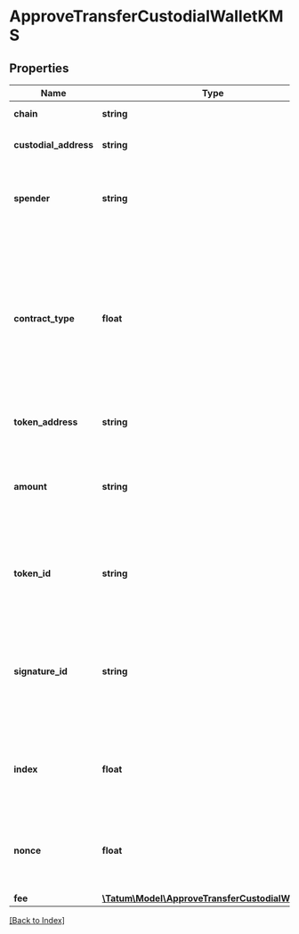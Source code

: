# ApproveTransferCustodialWalletKMS

## Properties

Name | Type | Description | Notes
------------ | ------------- | ------------- | -------------
**chain** | **string** | The blockchain to work with |
**custodial_address** | **string** | The gas pump address that holds the asset |
**spender** | **string** | The blockchain address to allow the transfer of the asset from the gas pump address |
**contract_type** | **float** | The type of the asset to transfer. Set &lt;code&gt;0&lt;/code&gt; for fungible tokens (ERC-20 or equivalent), &lt;code&gt;1&lt;/code&gt; for NFTs (ERC-721 or equivalent), or &lt;code&gt;2&lt;/code&gt; for Multi Tokens (ERC-1155 or equivalent). |
**token_address** | **string** | The address of the asset to transfer |
**amount** | **string** | (Only if the asset is a fungible token or Multi Token) The amount of the asset to transfer. Do not use if the asset is an NFT. | [optional]
**token_id** | **string** | (Only if the asset is a Multi Token or NFT) The ID of the token to transfer. Do not use if the asset is a fungible token. | [optional]
**signature_id** | **string** | The KMS identifier of the private key of the blockchain address that owns the gas pump address key (\&quot;master address\&quot;) |
**index** | **float** | (Only if the signature ID is mnemonic-based) The index of the specific address from the mnemonic | [optional]
**nonce** | **float** | The nonce to be set to the transfer transaction; if not present, the last known nonce will be used | [optional]
**fee** | [**\Tatum\Model\ApproveTransferCustodialWalletFee**](ApproveTransferCustodialWalletFee.md) |  | [optional]

[[Back to Index]](../index.md)
